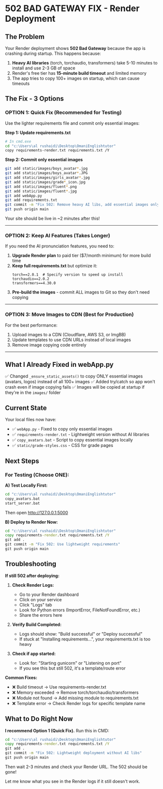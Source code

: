 # 502 BAD GATEWAY FIX - Render Deployment

## The Problem
Your Render deployment shows **502 Bad Gateway** because the app is crashing during startup. This happens because:

1. **Heavy AI libraries** (torch, torchaudio, transformers) take 5-10 minutes to install and use 2-3 GB of space
2. Render's free tier has **15-minute build timeout** and limited memory
3. The app tries to copy 100+ images on startup, which can cause timeouts

## The Fix - 3 Options

### **OPTION 1: Quick Fix (Recommended for Testing)**
Use the lighter requirements file and commit only essential images:

**Step 1: Update requirements.txt**
```bash
# In cmd.exe
cd "c:\Users\al rushaidi\Desktop\OmaniEnglishtutor"
copy requirements-render.txt requirements.txt /Y
```

**Step 2: Commit only essential images**
```bash
git add static/images/boys_avatar*.jpg
git add static/images/boys_avatar*.JPG
git add static/images/girls_avatar*.jpg
git add static/images/grade*_icon.jpg
git add static/images/fluent*.png
git add static/images/fluent*.jpg
git add webApp.py
git add requirements.txt
git commit -m "Fix 502: Remove heavy AI libs, add essential images only"
git push origin main
```

Your site should be live in ~2 minutes after this!

---

### **OPTION 2: Keep AI Features (Takes Longer)**
If you need the AI pronunciation features, you need to:

1. **Upgrade Render plan** to paid tier ($7/month minimum) for more build time
2. **Keep full requirements.txt** but optimize it:
   ```
   torch==2.0.1  # Specify version to speed up install
   torchaudio==2.0.2
   transformers==4.30.0
   ```
3. **Pre-build the images** - commit ALL images to Git so they don't need copying

---

### **OPTION 3: Move Images to CDN (Best for Production)**
For the best performance:

1. Upload images to a CDN (Cloudflare, AWS S3, or ImgBB)
2. Update templates to use CDN URLs instead of local images
3. Remove image copying code entirely

---

## What I Already Fixed in webApp.py

✅ Changed `_ensure_static_assets()` to copy ONLY essential images (avatars, logos) instead of all 100+ images
✅ Added try/catch so app won't crash even if image copying fails
✅ Images will be copied at startup if they're in the `images/` folder

## Current State

Your local files now have:
- ✅ `webApp.py` - Fixed to copy only essential images
- ✅ `requirements-render.txt` - Lightweight version without AI libraries
- ✅ `copy_avatars.bat` - Script to copy essential images locally
- ✅ `static/grade-styles.css` - CSS for grade pages

## Next Steps

### For Testing (Choose ONE):

**A) Test Locally First:**
```cmd
cd "c:\Users\al rushaidi\Desktop\OmaniEnglishtutor"
copy_avatars.bat
start_server.bat
```
Then open http://127.0.0.1:5000

**B) Deploy to Render Now:**
```cmd
cd "c:\Users\al rushaidi\Desktop\OmaniEnglishtutor"
copy requirements-render.txt requirements.txt /Y
git add .
git commit -m "Fix 502: Use lightweight requirements"
git push origin main
```

## Troubleshooting

**If still 502 after deploying:**

1. **Check Render Logs:**
   - Go to your Render dashboard
   - Click on your service
   - Click "Logs" tab
   - Look for Python errors (ImportError, FileNotFoundError, etc.)
   - Share the errors here

2. **Verify Build Completed:**
   - Logs should show: "Build successful" or "Deploy successful"
   - If stuck at "Installing requirements...", your requirements.txt is too heavy

3. **Check if app started:**
   - Look for: "Starting gunicorn" or "Listening on port"
   - If you see this but still 502, it's a template/route error

**Common Fixes:**
- ❌ Build timeout → Use requirements-render.txt
- ❌ Memory exceeded → Remove torch/torchaudio/transformers
- ❌ Module not found → Add missing module to requirements.txt
- ❌ Template error → Check Render logs for specific template name

## What to Do Right Now

**I recommend Option 1 (Quick Fix).** Run this in CMD:

```cmd
cd "c:\Users\al rushaidi\Desktop\OmaniEnglishtutor"
copy requirements-render.txt requirements.txt /Y
git add .
git commit -m "Fix 502: Lightweight deployment without AI libs"
git push origin main
```

Then wait 2-3 minutes and check your Render URL. The 502 should be gone!

Let me know what you see in the Render logs if it still doesn't work.
